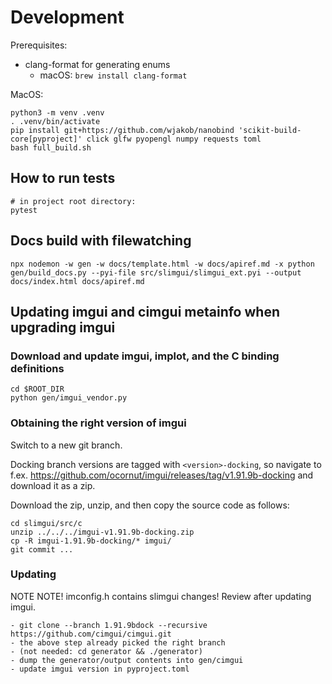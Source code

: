 # Development

Prerequisites:
- clang-format for generating enums
  - macOS: `brew install clang-format`

MacOS:

```
python3 -m venv .venv
. .venv/bin/activate
pip install git+https://github.com/wjakob/nanobind 'scikit-build-core[pyproject]' click glfw pyopengl numpy requests toml
bash full_build.sh
```

## How to run tests

```
# in project root directory:
pytest
```

## Docs build with filewatching

```
npx nodemon -w gen -w docs/template.html -w docs/apiref.md -x python gen/build_docs.py --pyi-file src/slimgui/slimgui_ext.pyi --output docs/index.html docs/apiref.md
```

## Updating imgui and cimgui metainfo when upgrading imgui

### Download and update imgui, implot, and the C binding definitions

```
cd $ROOT_DIR
python gen/imgui_vendor.py
```

### Obtaining the right version of imgui

Switch to a new git branch.

Docking branch versions are tagged with `<version>-docking`, so navigate to f.ex. https://github.com/ocornut/imgui/releases/tag/v1.91.9b-docking and download it as a zip.

Download the zip, unzip, and then copy the source code as follows:

```
cd slimgui/src/c
unzip ../../../imgui-v1.91.9b-docking.zip
cp -R imgui-1.91.9b-docking/* imgui/
git commit ...
```

### Updating

NOTE NOTE! imconfig.h contains slimgui changes!  Review after updating imgui.

```
- git clone --branch 1.91.9bdock --recursive https://github.com/cimgui/cimgui.git
- the above step already picked the right branch
- (not needed: cd generator && ./generator)
- dump the generator/output contents into gen/cimgui
- update imgui version in pyproject.toml
```
